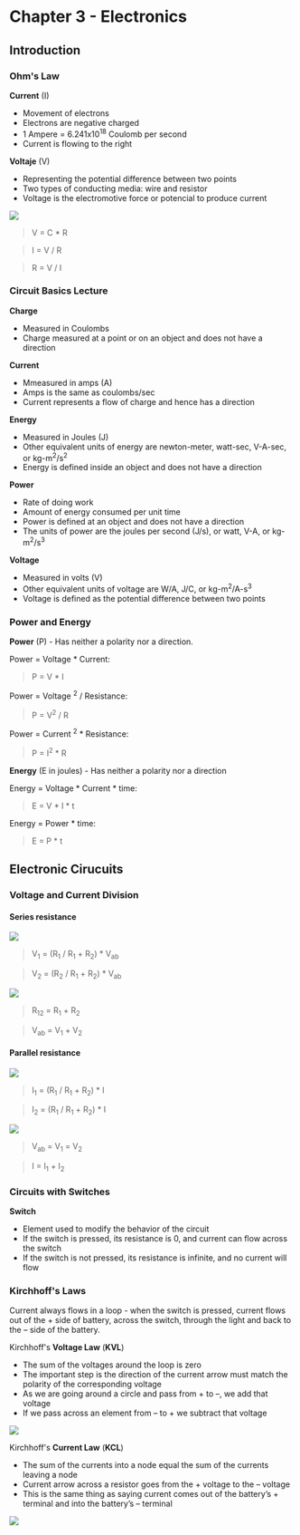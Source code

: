 # **Chapter 3 - Electronics**

## **Introduction**

### Ohm's Law 
**Current** (I) 
* Movement of electrons
* Electrons are negative charged
* 1 Ampere = 6.241x10<sup>18</sup> Coulomb per second
* Current is flowing to the right

**Voltaje** (V)
* Representing the potential difference between two points
* Two types of conducting media: wire and resistor
* Voltage is the electromotive force or potencial to produce current

![](ohms_law.jpg)

> V = C * R

> I = V / R

> R = V / I

### Circuit Basics Lecture
**Charge** 
* Measured in Coulombs
* Charge measured at a point or on an object and does not have a direction

**Current**
* Mmeasured in amps (A)
* Amps is the same as coulombs/sec
* Current represents a flow of charge and hence has a direction

**Energy**
* Measured in Joules (J)
* Other equivalent units of energy are newton-meter, watt-sec, V-A-sec, or kg-m<sup>2</sup>/s<sup>2</sup>
* Energy is defined inside an object and does not have a direction

**Power**
* Rate of doing work
* Amount of energy consumed per unit time
* Power is defined at an object and does not have a direction
* The units of power are the joules per second (J/s), or watt, V-A, or kg-m<sup>2</sup>/s<sup>3</sup>

**Voltage**
* Measured in volts (V)
* Other equivalent units of voltage are W/A, J/C, or kg-m<sup>2</sup>/A-s<sup>3</sup>
* Voltage is defined as the potential difference between two points

### Power and Energy
**Power** (P) - Has neither a polarity nor a direction.

Power = Voltage  * Current:
> P = V * I         

Power = Voltage <sup>2</sup> / Resistance:    
> P = V<sup>2</sup> / R             

Power = Current <sup>2</sup> * Resistance:
>P = I<sup>2</sup> * R      

**Energy** (E in joules) - Has neither a polarity nor a direction

Energy = Voltage  * Current  * time:
> E = V * I * t

Energy = Power  * time:
> E = P * t

## **Electronic Cirucuits**

### Voltage and Current Division

#### Series resistance

![](voltage_current_division_1.png)

> V<sub>1</sub> = (R<sub>1</sub> / R<sub>1</sub> + R<sub>2</sub>) * V<sub>ab</sub>

> V<sub>2</sub> = (R<sub>2</sub> / R<sub>1</sub> + R<sub>2</sub>) * V<sub>ab</sub>

![](voltage_current_division_2.png)

> R<sub>12</sub> = R<sub>1</sub> + R<sub>2</sub>

> V<sub>ab</sub> = V<sub>1</sub> + V<sub>2</sub>


#### Parallel resistance

![](voltage_current_parallel_1.png)

> I<sub>1</sub> = (R<sub>1</sub> / R<sub>1</sub> + R<sub>2</sub>) * I

> I<sub>2</sub> = (R<sub>1</sub> / R<sub>1</sub> + R<sub>2</sub>) * I

![](voltage_current_parallel_2.png)

> V<sub>ab</sub> = V<sub>1</sub> =  V<sub>2</sub> 

> I = I<sub>1</sub> +  I<sub>2</sub> 

### Circuits with Switches
**Switch** 
* Element used to modify the behavior of the circuit
* If the switch is pressed, its resistance is 0, and current can flow across the switch
* If the switch is not pressed, its resistance is infinite, and no current will flow

### Kirchhoff's Laws
Current always flows in a loop - when the switch is pressed, current flows out of the + side of battery, across the switch, through the light and back to the – side of the battery. 

Kirchhoff's **Voltage Law** (**KVL**) 
* The sum of the voltages around the loop is zero
* The important step is the direction of the current arrow must match the polarity of the corresponding voltage
* As we are going around a circle and pass from + to –, we add that voltage
* If we pass across an element from – to + we subtract that voltage

![](KVL.png)

Kirchhoff's **Current Law** (**KCL**)
* The sum of the currents into a node equal the sum of the currents leaving a node
* Current arrow across a resistor goes from the + voltage to the – voltage
* This is the same thing as saying current comes out of the battery’s + terminal and into the battery’s – terminal

![](KCL.png)

